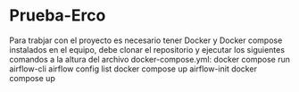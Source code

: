 # Prueba-Erco
Para trabjar con el proyecto es necesario tener Docker y Docker compose instalados en el equipo, debe clonar el repositorio y ejecutar los siguientes comandos a la altura del archivo docker-compose.yml:
docker compose run airflow-cli airflow config list
docker compose up airflow-init
docker compose up
